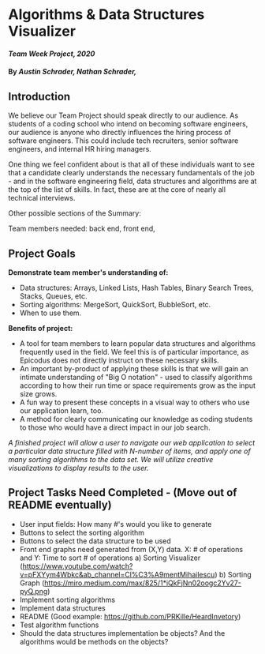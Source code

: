 # Algorithms & Data Structures Visualizer 

#### _Team Week Project, 2020_

#### By _**Austin Schrader, Nathan Schrader,**_

## Introduction

We believe our Team Project should speak directly to our audience. As students of a coding school who intend on becoming software engineers, our audience is anyone who directly influences the hiring process of software engineers. This could include tech recruiters, senior software engineers, and internal HR hiring managers.

One thing we feel confident about is that all of these individuals want to see that a candidate clearly understands the necessary fundamentals of the job - and in the software engineering field, data structures and algorithms are at the top of the list of skills. In fact, these are at the core of nearly all technical interviews. 


Other possible sections of the Summary:

Team members needed: back end, front end, 

## Project Goals

**Demonstrate team member's understanding of:**
  
  * Data structures: Arrays, Linked Lists, Hash Tables, Binary Search Trees, Stacks, Queues, etc.
  * Sorting algorithms: MergeSort, QuickSort, BubbleSort, etc.
  * When to use them.
  
**Benefits of project:**

* A tool for team members to learn popular data structures and algorithms frequently used in the field. We feel this is of particular importance, as Epicodus does not directly instruct on these necessary skills.
* An important by-product of applying these skills is that we will gain an intimate understanding of "Big O notation" - used to classify algorithms according to how their run time or space requirements grow as the input size grows.
* A fun way to present these concepts in a visual way to others who use our application learn, too.
* A method for clearly communicating our knowledge as coding students to those who would have a direct impact in our job search.

_A finished project will allow a user to navigate our web application to select a particular data structure filled with N-number of items, and apply one of many sorting algorithms to the data set. We will utilize creative visualizations to display results to the user._







## Project Tasks Need Completed - (Move out of README eventually)
- User input fields: How many #'s would you like to generate
- Buttons to select the sorting algorithm
- Buttons to select the data structure to be used
- Front end graphs need generated from (X,Y) data. X: # of operations and Y: Time to sort # of operations
    a) Sorting Visualizer (https://www.youtube.com/watch?v=pFXYym4Wbkc&ab_channel=Cl%C3%A9mentMihailescu)
    b) Sorting Graph (https://miro.medium.com/max/825/1*iQkFjNn02oogc2Yv27-pyQ.png)
- Implement sorting algorithms
- Implement data structures
- README (Good example: https://github.com/PRKille/HeardInvetory)
- Test algorithm functions
- Should the data structures implementation be objects? And the algorithms would be methods on the objects?



